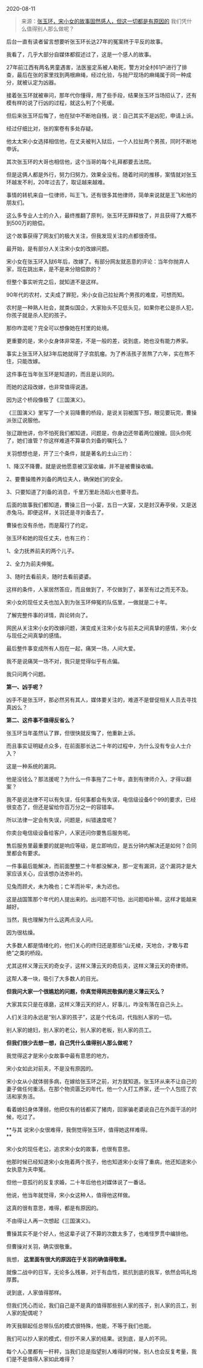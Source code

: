 2020-08-11

> 来源：[张玉环，宋小女的故事固然感人，但这一切都是有原因的](http://mp.weixin.qq.com/s?__biz=MzU0MjYwNDU2Mw==&mid=2247491439&idx=2&sn=da8dad76b84b9de722255692d466311d&chksm=fb197313cc6efa059988bed529190569ea9e391782e7cf8c50fc83877683c9abe4c15423e66a&scene=27#wechat_redirect)
> 我们凭什么值得别人那么做呢？

后台一直有读者留言想要听张玉环长达27年的冤案终于平反的故事。

  

我看了，几乎大部分自媒体都叙述过了，这是一个感人的故事。

  

27年前江西有两名男童遇害，法医鉴定系被人勒死，警方对全村61户进行了排查，最后在张的家里找到两根麻绳，经过化验，与抛尸现场的麻绳属于同一种成分，就被认定为凶器。

  

接着张玉环就被审问，那年代你懂得，用了些手段，结果张玉环当场招认了，还有模有样的说了行凶的过程，就这么判了个死缓。

  

但后来张玉环后悔了，他在狱中不断地自残，说：自己其实不是凶犯，申请上诉。

  

经过仔细比对，张的案卷有多处存疑。

  

他太太宋小女选择相信他，在丈夫被判入狱后，一个人拉扯两个男孩，同时不断地申诉。

  

其次张玉环的大哥也相信他，这个当哥的每个礼拜都要去法院。

  

但是这俩人都是外行，努力归努力，效果全没有。随着时间的推移，案情就对张玉环越发不利，20年过去了，取证越来越难。

  

事情的转机来自一位律师，叫王飞，还有很多其他律师，简单来说就是王飞和他的朋友们。

  

这么多专业人士的介入，最终推翻了原判，张玉环无罪释放了，并且获得了大概不到500万的赔偿。

  

这个故事获得了网友们的极大关注，但我发现关注的点都很奇怪。

  

最开始，是有部分人关注宋小女的改嫁问题。

  

宋小女在张玉环入狱6年后，改嫁了。有部分网友就恶意的评论：当年你抛弃人家，现在跳出来，是不是来分赔偿款的？

  

但整个事实听完之后，就知道不是这样。

  

90年代的农村，丈夫成了罪犯，宋小女自己拉扯两个男孩的难度，可想而知。

  

农村是一种熟人社会，就类似国企，大家抬头不见低头见，如果你老公是杀人犯，你孩子就是杀人犯的孩子。

  

那你咋混呢？完全可以想像她在村里的处境。

  

更重要的是，宋小女身体非常差，不是一般的差，说到底，她也没有能力养家。

  

事实上张玉环入狱3年后她就得了子宫肌瘤。为了养活孩子苦熬了六年，实在熬不住，只能改嫁。

  

这件事在当年张玉环是知道的，而且是认同的。

  

而她的这段改嫁，也非常值得说道。

  

因为这个桥段像极了《三国演义》。

  

《三国演义》里写了一个关羽降曹的桥段，是说关羽被围下邳，眼见要玩完，曹操派张辽说服他。

  

张辽跟他讲，你不怕死我们都知道，问题是，你身边还带着两位嫂嫂。回头你死了，她们谁管？你这样难道不算辜负刘备的嘱托么？

  

关羽想想也是，开了三个条件，就是著名的土山三约：

  

1、降汉不降曹。就是说他愿意被汉室收编，并不是被曹操收编。

2、要曹操赡养刘备的两位夫人，确保她们的安全。

3、只要知道了刘备的消息，千里万里赴汤蹈火也要寻去。

  

后面的故事我们都知道，曹操三日一小宴，五日一大宴，又是封汉寿亭侯，又是送赤兔马。即便这样，关羽还是寻刘备去了。

  

曹操也没有杀他，而是履行了约定。

  

张玉环和她的现任丈夫，也有三约：

  

1、全力抚养前夫的两个儿子。

2、全力为前夫伸冤。

3、随时去看前夫，随时去看前婆婆。

  

这样的条件，人家居然答应，而且做到了，不仅做到了，甚至有过之而无不及。

  

宋小女的现任丈夫也加入到为张玉环伸冤的队伍里，一做就是二十年。

  

了解完整件事的详情，舆论转向了。

  

网民从关注宋小女的改嫁问题，演变成关注宋小女与前夫之间真挚的感情，宋小女与现任之间真挚的感情。

  

最后整件事变成所有人抱在一起，痛哭一场，人间大爱。

  

我不是说痛哭一场不对，我只是觉得似乎有点偏。

  

我只问两个问题。

  

 **第一、凶手呢？**

  

凶手不是张玉环，那必然另有其人，媒体要关注的，难道不是督促相关人员去寻找真凶么？

  

 **第二、这件事不值得反省么？**

  

张玉环当年虽然认了罪，但很快就反悔了，他重新上诉。

  

而且事实证明疑点众多，在前面那长达二十年的过程中，为什么没有专业人士介入？

  

这是一种系统的漏洞。

  

他是没钱么？那法援呢？为什么一件事拖了二十年，直到有律师介入，才得以翻案？

  

我不是说法律不可以有失误，任何事都会有失误，电信级设备6个99的要求，已经很变态了，但还是留给你百万分之一的容错率。

  

所以法律一定会有失误，问题是，纠错速度呢？

  

你卖台电信级设备给客户，人家还问你要售后服务呢。

  

售后服务里最重要的就是响应等级，是立即响应，是五分钟内解决还是如何？合同里都会有要求。

  

一件事最后能解决，而前面整整二十年都没解决，那一定有漏洞，这个漏洞才是大家应该关心，应该想办法弥补的。

  

见兔而顾犬，未为晚也；亡羊而补牢，未为迟也。

  

这是战国策那个年代的人提出来的。出问题不可怕，出问题咱补嘛，这样才能越来越好。

  

当然，我也理解为什么这两点没人问。

  

因为很枯燥。

  

大多数人都是情绪化的，他们关心的终归还是那些“山无棱，天地合，才敢与君绝”之类的桥段。

  

尤其这样义薄云天的奇女子，这样义薄云天的奇后夫，这样义薄云天的奇律师。

  

这帮人凑一块，吸引了大多数人的目光。

  

 **但我问大家一个很尴尬的问题，你真觉得网民敬佩的是义薄云天么？**

  

大家其实只是在琢磨，这样义薄云天的好人，好事儿，咋没有落在自己头上。  

  

人们关注的永远是“别人家的孩子”，这是个代名词，代指别人家的一切。

  

别人家的媳妇，别人家的老公，别人家的老板，别人家的员工。

  

 **但我们很少去想一想，自己凭什么值得别人那么做呢？**

  

我觉得这才是宋小女故事中最有意思的地方。

  

宋小女如此对前夫，不是没有原因的。

  

宋小女从小就体弱多病，在嫁给张玉环之前，对方就知道。张玉环从来不让自己的妻子做任何重活。在那个物资匮乏的年代，他一个人打工养家，还一个人包揽了农活和家务活。

  

看着媳妇身体薄弱，他把仅有的钱都买了猪肉，回家骗老婆说自己在外面干活的时候，吃过了。

  

 **与其 说宋小女很难得，我倒觉得张玉环，值得她这样难得。  
**

  

宋小女的现任老公，追求宋小女的故事，也很有意思。

  

他那时候已经知道宋小女拖着两个孩子，他也知道宋小女得了重病，他还知道宋小女执意为夫申冤。

  

但他一意孤行的反复求婚，二十年后他也对媒体说了一番话。

  

他说，他当年就觉得，宋小女这种人，值得他这样做。

  

这真的很有意思，难得，都是有原因的。

  

不由得让人再一次想起《三国演义》。

  

曹操其实不是个好人，他这辈子说了不算的次数太多了，也难怪罗贯中编排他。

  

但曹操对关羽，确实很敬重。

  

我想， **这里面有很大的原因在于关羽的确值得敬重。**

  

就像二战中的日军，无论多么残暴，对于有血性，抵抗到底的我军，依然会鸣礼炮厚葬。

  

说到底，人家值得那样。

  

但我们凭心而论，我们自己是不是真的值得那些别人家的孩子，别人家的员工，别人家的配偶呢？  

  

昨天我聊起任总带队伍的模式很特殊，他能，不等于我们也能。

  

我们可以抄人家的模式，但抄不来人家的结果。说到底，是人的不同。

  

每个人心里都有一杆秤，当我们总是指望别人难得的时候，别人也会反复考量，我们是不是值得人家如此难得？

